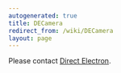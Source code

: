 ```yaml
---
autogenerated: true
title: DECamera
redirect_from: /wiki/DECamera
layout: page
---
```


Please contact [Direct Electron](http://directelectron.com).

